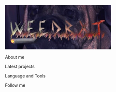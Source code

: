 ![Header](https://github.com/Kolba-ser/Kolba-ser/blob/main/Assets/Pex.png)

About me 

Latest projects

Language and Tools 

Follow me 
